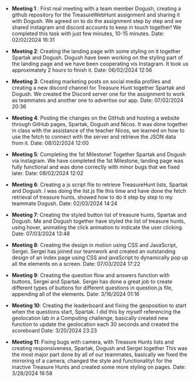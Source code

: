 - **Meeting 1** : First real meeting with a team member Dogush, creating a github repository for the TreasureWebHunt assignment and sharing it with Dogush. 
We agreed on to do the assignment step by step and we shared instagram and discord accounts to keep in touch together!
We completed this task with just few minutes, 10-15 minutes. Date: 02/02/2024 16:31


- **Meeting 2**: Creating the landing page with some styling on it together Spartak and Dogush. 
Dogush have been working on the styling part of the landing page and we have been cooperating vis Instagram.
It took us approximately 2 hours to finish it. Date: 06/02/2024 12:56


- **Meeting 3**: Creating marketing posts on social media profiles and creating a new discord channel for Treasure Hunt together Spartak and Dogush. 
We created the Discord server one for the assignment to work as teammates and another one to advertise our app. Date: 07/02/2024 20:36


- **Meeting 4**: Posting the changes on the GitHub and hosting a website through GitHub pages, Spartak, Dogush and Nicos.
It was done together in class with the assistance of the teacher Nicos, we learned on how to use the fetch 
to connect with the server and retrieve the JSON data from it. Date: 08/02/2024 12:00


- **Meeting 5**: Completing the 1st Milestone! Together Spartak and Dogush via instagram. 
We have completed the 1st Milestone, landing page was fully functional and was done correctly with minor bugs
that we fixed later. Date: 08/02/2024 12:02


- **Meeting 6**: Creating a js script file to retrieve TreasureHunt lists, Spartak and Dogush. 
I was doing the list.js file this time and have done the fetch retrieval of treasure hunts, 
showed how to do it step by step to my teammate Dogush. Date: 02/03/2024 14:24


- **Meeting 7**: Creating the styled button list of treasure hunts, Spartak and Dogush. 
Me and Dogush together have styled the list of treasure hunts, using hover, animating 
the click animation to indicate the user clicking. Date: 07/03/2024 13:48


- **Meeting 8**: Creating the design in motion using CSS and JavaScript, Sergei. 
Sergei has joined our teamwork and created an outstanding design of an index page 
using CSS and javaScript to dynamically pop up all the elements on a screen. Date: 07/03/2024 17:22


- **Meeting 9**: Creating the question flow and answers function with buttons, Sergei and Spartak. 
Sergei has done a great job to create different types of buttons for different questions 
in question.js file, appending all of the elements. Date: 3/16/2024 01:16


- **Meeting 10**: Creating the leaderboard and fixing the geoposition to start when the questions start, Spartak. 
I did this by myself referencing the geolocation lab in a Computing challenge, 
basically created new function to update the geolocation each 30 seconds and created the scoreboard Date: 3/20/2024 23:23


- **Meeting 11**: Fixing bugs with camera, with Treasure Hunts lists and creating responsiveness, Spartak, Dogush and Sergei together 
This was the most major part done by all of our teammates, basically we fixed the mirroring of a camera,
changed the style and functionalityt for the inactive Treasure Hunts and created some more styling on pages. Date: 3/28/2024 16:58

